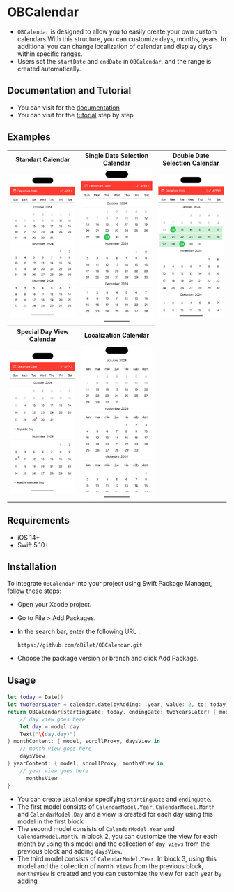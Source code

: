 
# OBCalendar


- `OBCalendar` is designed to allow you to easily create your own custom calendars.With this structure, you can customize days, months, years. In additional you can change localization of calendar and display days within specific ranges.
- Users set the `startDate` and `endDate` in `OBCalendar`, and the range is created automatically.


## Documentation and Tutorial
- You can visit for the <a href="https://developerburakgul.github.io/OBCalendarDemoPrivate/documentation/obiletcalendar" target="_blank">documentation</a>
- You can visit for the <a href="https://developerburakgul.github.io/OBCalendarDemoPrivate/tutorials/obiletcalendar" target="_blank">tutorial</a> step by step

## Examples

<div align="center">
  <table>
    <tr>
      <th>Standart Calendar</th>
      <th>Single Date Selection Calendar</th>
      <th>Double Date Selection Calendar</th>
    </tr>
    <tr>
      <td><img width=300 src="https://github.com/developerburakgul/OBCalendarDemoPrivate/blob/main/Sources/OBCalendar/ObiletCalendar.docc/Resources/standartCalendar.png"></td>
      <td><img width=300 src="https://github.com/developerburakgul/OBCalendarDemoPrivate/blob/main/Sources/OBCalendar/ObiletCalendar.docc/Resources/singleDateCalendar.png"></td>
      <td><img width=300 src="https://github.com/developerburakgul/OBCalendarDemoPrivate/blob/main/Sources/OBCalendar/ObiletCalendar.docc/Resources/doubleDateCalendar.png"></td>
    </tr>
     <tr>
        <th>Special Day View Calendar</th>
        <th>Localization Calendar</th>
      </tr>
    <tr>
     <td><img width=300 src="https://github.com/developerburakgul/OBCalendarDemoPrivate/blob/main/Sources/OBCalendar/ObiletCalendar.docc/Resources/specialDayCalendar.png"></td>
      <td><img width=300 src="https://github.com/developerburakgul/OBCalendarDemoPrivate/blob/main/Sources/OBCalendar/ObiletCalendar.docc/Resources/localizationCalendar.png"></td>
    </tr>
  </table>
</div>

## Requirements
- iOS 14+
- Swift 5.10+

## Installation
To integrate `OBCalendar` into your project using Swift Package Manager, follow these steps:
- Open your Xcode project.
- Go to File > Add Packages.
- In the search bar, enter the following URL :
  
    ```
    https://github.com/oBilet/OBCalendar.git
    ```
- Choose the package version or branch and click Add Package.

## Usage
```swift
let today = Date()
let twoYearsLater = calendar.date(byAdding: .year, value: 2, to: today)!
return OBCalendar(startingDate: today, endingDate: twoYearsLater) { model, scrollProxy in
    // day view goes here
    let day = model.day
    Text("\(day.day)")
} monthContent: { model, scrollProxy, daysView in
    // month view goes here
    daysView
} yearContent: { model, scrollProxy, monthsView in
    // year view goes here
      monthsView
}
```

- You can create `OBCalendar` specifying `startingDate` and `endingDate`.
- The first model consists of `CalendarModel.Year`, `CalendarModel.Month` and `CalendarModel.Day` and a view is created for each day using this model in the first block
- The second model consists of `CalendarModel.Year` and `CalendarModel.Month`. In block 2, you can customize the view for each month by using this model and the collection of `day views` from the previous block and adding `daysView`.
- The third model consists of `CalendarModel.Year`.  In block 3, using this model and the collection of `month views` from the previous block, `monthsView` is created and you can customize the view for each year by adding












